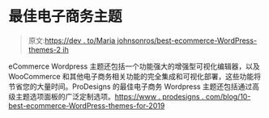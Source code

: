 # 最佳电子商务主题

> 原文:[https://dev . to/Maria johnsonros/best-ecommerce-WordPress-themes-2 ih](https://dev.to/mariajohnsonros/best-ecommerce-wordpress-themes-2iih)

eCommerce Wordpress 主题还包括一个功能强大的增强型可视化编辑器，以及 WooCommerce 和其他电子商务相关功能的完全集成和可视化部署，这些功能将节省您的大量时间。ProDesigns 的最佳电子商务 Wordpress 主题还包括通过高级主题选项面板的广泛定制选项。[https://www . prodesigns . com/blog/10-best-ecommerce-WordPress-themes-for-2019](https://www.prodesigns.com/blog/10-best-ecommerce-wordpress-themes-for-2019)